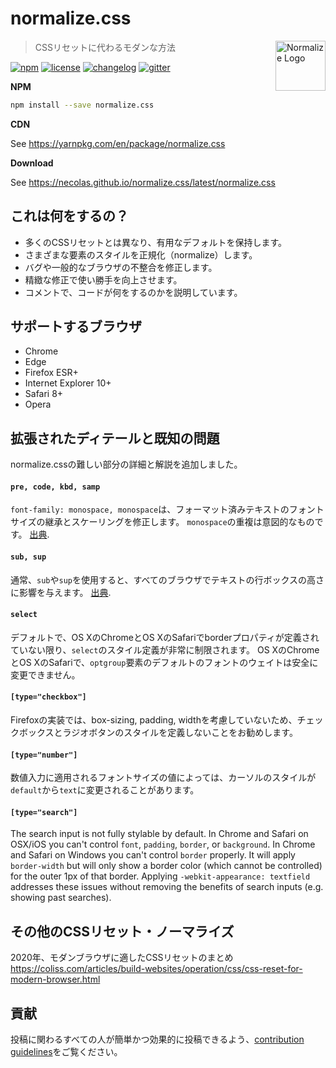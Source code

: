 # normalize.css

<a href="https://github.com/necolas/normalize.css"><img
  src="https://necolas.github.io/normalize.css/logo.svg" alt="Normalize Logo"
  width="80" height="80" align="right"></a>

> CSSリセットに代わるモダンな方法

[![npm][npm-image]][npm-url] [![license][license-image]][license-url]
[![changelog][changelog-image]][changelog-url]
[![gitter][gitter-image]][gitter-url]


**NPM**

```sh
npm install --save normalize.css
```

**CDN**

See https://yarnpkg.com/en/package/normalize.css

**Download**

See https://necolas.github.io/normalize.css/latest/normalize.css


## これは何をするの？

* 多くのCSSリセットとは異なり、有用なデフォルトを保持します。
* さまざまな要素のスタイルを正規化（normalize）します。
* バグや一般的なブラウザの不整合を修正します。
* 精緻な修正で使い勝手を向上させます。
* コメントで、コードが何をするのかを説明しています。


## サポートするブラウザ

* Chrome
* Edge
* Firefox ESR+
* Internet Explorer 10+
* Safari 8+
* Opera


## 拡張されたディテールと既知の問題

normalize.cssの難しい部分の詳細と解説を追加しました。

#### `pre, code, kbd, samp`

`font-family: monospace, monospace`は、フォーマット済みテキストのフォントサイズの継承とスケーリングを修正します。
`monospace`の重複は意図的なものです。
[出典](https://en.wikipedia.org/wiki/User:Davidgothberg/Test59).

#### `sub, sup`

通常、`sub`や`sup`を使用すると、すべてのブラウザでテキストの行ボックスの高さに影響を与えます。
[出典](https://gist.github.com/413930).

#### `select`

デフォルトで、OS XのChromeとOS XのSafariでborderプロパティが定義されていない限り、`select`のスタイル定義が非常に制限されます。
OS XのChromeとOS XのSafariで、`optgroup`要素のデフォルトのフォントのウェイトは安全に変更できません。

#### `[type="checkbox"]`

Firefoxの実装では、box-sizing, padding, widthを考慮していないため、チェックボックスとラジオボタンのスタイルを定義しないことをお勧めします。

#### `[type="number"]`

数値入力に適用されるフォントサイズの値によっては、カーソルのスタイルが`default`から`text`に変更されることがあります。

#### `[type="search"]`

The search input is not fully stylable by default. In Chrome and Safari on
OSX/iOS you can't control `font`, `padding`, `border`, or `background`. In
Chrome and Safari on Windows you can't control `border` properly. It will apply
`border-width` but will only show a border color (which cannot be controlled)
for the outer 1px of that border. Applying `-webkit-appearance: textfield`
addresses these issues without removing the benefits of search inputs (e.g.
showing past searches).

## その他のCSSリセット・ノーマライズ
2020年、モダンブラウザに適したCSSリセットのまとめ
https://coliss.com/articles/build-websites/operation/css/css-reset-for-modern-browser.html

## 貢献

投稿に関わるすべての人が簡単かつ効果的に投稿できるよう、[contribution guidelines](CONTRIBUTING.md)をご覧ください。


[changelog-image]: https://img.shields.io/badge/changelog-md-blue.svg?style=flat-square
[changelog-url]: CHANGELOG.md
[license-image]: https://img.shields.io/npm/l/normalize.css.svg?style=flat-square
[license-url]: LICENSE.md
[npm-image]: https://img.shields.io/npm/v/normalize.css.svg?style=flat-square
[npm-url]: https://www.npmjs.com/package/normalize.css
[gitter-image]: https://img.shields.io/badge/chat-gitter-blue.svg?style=flat-square
[gitter-url]: https://gitter.im/necolas/normalize.css
